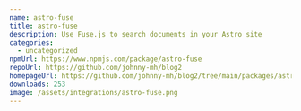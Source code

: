 ```yaml
---
name: astro-fuse
title: astro-fuse
description: Use Fuse.js to search documents in your Astro site
categories:
  - uncategorized
npmUrl: https://www.npmjs.com/package/astro-fuse
repoUrl: https://github.com/johnny-mh/blog2
homepageUrl: https://github.com/johnny-mh/blog2/tree/main/packages/astro-fuse
downloads: 253
image: /assets/integrations/astro-fuse.png
---
```


